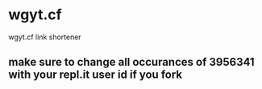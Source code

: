 # wgyt.cf
wgyt.cf link shortener
## make sure to change all occurances of 3956341 with your repl.it user id if you fork
